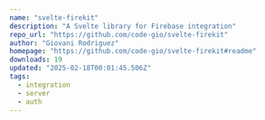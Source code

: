 ```yaml
---
name: "svelte-firekit"
description: "A Svelte library for Firebase integration"
repo_url: "https://github.com/code-gio/svelte-firekit"
author: "Giovani Rodriguez"
homepage: "https://github.com/code-gio/svelte-firekit#readme"
downloads: 19
updated: "2025-02-18T00:01:45.506Z"
tags: 
  - integration
  - server
  - auth
---
```

